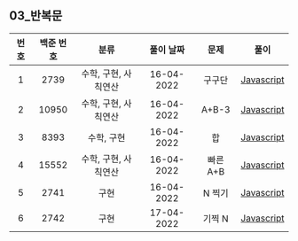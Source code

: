 ## 03_반복문

| 번호 | 백준 번호 |       분류        | 풀이 날짜  |             문제               |              풀이              |
| :--------: | :--------: | :---------------: | :--------: | :---------------------------: | :----------------------------: |
| 1 | 2739 | 수학, 구현, 사칙연산 | 16-04-2022 | 구구단 | [Javascript](01_2739.js) |
| 2 | 10950 | 수학, 구현, 사칙연산 | 16-04-2022 | A+B-3 | [Javascript](02_10950.js) |
| 3 | 8393 | 수학, 구현 | 16-04-2022 | 합 | [Javascript](03_8393.js) |
| 4 | 15552 | 수학, 구현, 사칙연산 | 16-04-2022 | 빠른 A+B | [Javascript](04_15552.js) |
| 5 | 2741 | 구현 | 16-04-2022 | N 찍기 | [Javascript](05_2741.js) |
| 6 | 2742 | 구현 | 17-04-2022 | 기찍 N | [Javascript](06_2742.js) |